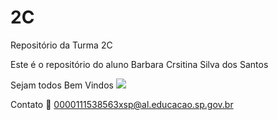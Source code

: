 # 2C
Repositório da Turma 2C

Este é o repositório do aluno Barbara Crsitina Silva dos Santos 

Sejam todos Bem Vindos
![](https://tenor.com/pt-BR/view/welcome-happy-dog-gif-12527469) 

Contato 📧 0000111538563xsp@al.educacao.sp.gov.br
